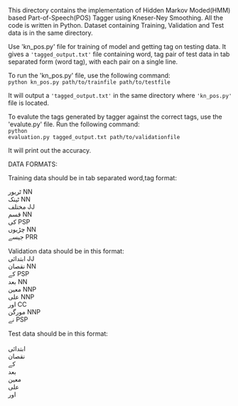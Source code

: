 This directory contains the implementation of Hidden Markov Moded(HMM) based Part-of-Speech(POS) Tagger using Kneser-Ney Smoothing.
All the code is written in Python.
Dataset containing Training, Validation and Test data is in the same directory.

Use 'kn_pos.py' file for training of model and getting tag on testing data. It gives a <code>'tagged_output.txt'</code> file containing word, tag pair of test data in tab separated form (word	tag), with each pair on a single line.

To run the 'kn_pos.py' file, use the following command:<br>
<code>python kn_pos.py path/to/trainfile path/to/testfile</code>

It will output a <code>'tagged_output.txt'</code> in the same directory where <code>'kn_pos.py'</code> file is located.

To evalute the tags generated by tagger against the correct tags, use the 'evalute.py' file.
Run the following command:<br>
<code>python evaluation.py tagged_output.txt path/to/validationfile</code>

It will print out the accuracy.

DATA FORMATS:

Training data should be in tab separated word,tag format:<br>

ٹریور	NN <br>
ٹینک	NN<br>
مختلف	JJ<br>
قسم	NN<br>
کی	PSP<br>
چڑیوں	NN<br>
جیسے	PRR<br>
  
Validation data should be in this format:<br>
ابتدائی	JJ<br>
نقصان	NN<br>
کے	PSP<br>
بعد	NN<br>
معین	NNP <br>
علی	NNP <br>
اور	CC <br>
مورگن	NNP <br>
نے	PSP <br>

Test data should be in this format:<br>
<br>ابتدائی
<br>نقصان
<br>کے
<br>بعد
<br>معین
<br>علی
<br>اور
